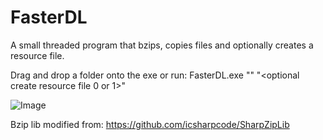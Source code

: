 # FasterDL
A small threaded program that bzips, copies files and optionally creates a resource file.

Drag and drop a folder onto the exe or run: FasterDL.exe "<absolute folder path>" "<optional create resource file 0 or 1>"

![Image](https://fi1.es/dl9n7/download)

Bzip lib modified from: https://github.com/icsharpcode/SharpZipLib
